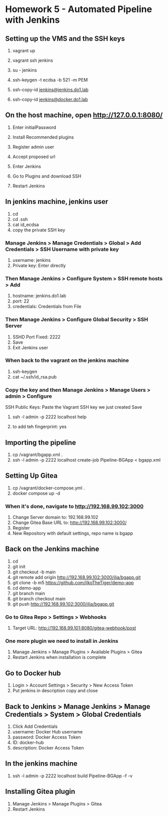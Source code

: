 # Homework 5 - Automated Pipeline with Jenkins

## Setting up the VMS and the SSH keys

1. vagrant up

2. vagrant ssh jenkins

3. su - jenkins

4. ssh-keygen -t ecdsa -b 521 -m PEM

5. ssh-copy-id jenkins@jenkins.do1.lab

6. ssh-copy-id jenkins@docker.do1.lab

## On the host machine, open http://127.0.0.1:8080/

1. Enter initialPassword

2. Install Recommended plugins

3. Register admin user

4. Accept proposed url

5. Enter Jenkins

6. Go to Plugins and download SSH

7. Restart Jenkins

## In jenkins machine, jenkins user
1. cd
2. cd .ssh
3. cat id_ecdsa
4. copy the private SSH key

### Manage Jenkins > Manage Credentials > Global > Add Credentials > SSH Username with private key
1. username: jenkins
2. Private key: Enter directly


### Then Manage Jenkins > Configure System > SSH remote hosts > Add
1. hostname: jenkins.do1.lab
2. port: 22
3. credentials: Credentials from File


### Then Manage Jenkins > Configure Global Security > SSH Server
1. SSHD Port Fixed: 2222
2. Save
3. Exit Jenkins user

### When back to the vagrant on the jenkins machine

1. ssh-keygen
2. cat ~/.ssh/id_rsa.pub

### Copy the key and then Manage Jenkins > Manage Users > admin > Configure
SSH Public Keys: Paste the Vagrant SSH key we just created
Save

1. ssh -l admin -p 2222 localhost help

2. to add teh fingerprint: yes

## Importing the pipeline
1. cp /vagrant/bgapp.xml .
2. ssh -l admin -p 2222 localhost create-job Pipeline-BGApp < bgapp.xml

## Setting Up Gitea
1. cp /vagrant/docker-compose.yml .
2. docker compose up -d

### When it's done, navigate to http://192.168.99.102:3000
1. Change Server domain to: 192.168.99.102
2. Change Gitea Base URL to: http://192.168.99.102:3000/
3. Register
4. New Repository with default settings, repo name is bgapp

## Back on the Jenkins machine

1. cd
2. git init
3. git checkout -b main
4. git remote add origin http://192.168.99.102:3000/ilia/bgapp.git
5. git clone -b m5 https://github.com/ilkoTheTiger/demo-app
6. cd demo-app
7. git branch main
8. git branch checkout main
9. git push http://192.168.99.102:3000/ilia/bgapp.git

### Go to Gitea Repo > Settings > Webhooks
1. Target URL: http://192.168.99.101:8080/gitea-webhook/post

### One more plugin we need to install in Jenkins
1. Manage Jenkins > Manage Plugins > Available Plugins > Gitea
2. Restart Jenkins when installation is complete

## Go to Docker hub
1. Login > Account Settings > Security > New Access Token
2. Put jenkins in description copy and close

## Back to Jenkins > Manage Jenkins > Manage Credentials > System > Global Credentials
1. Click Add Credentials
2. username: Docker Hub username
3. password: Docker Access Token
4. ID: docker-hub
5. description: Docker Access Token


## In the jenkins machine
1. ssh -l admin -p 2222 localhost build Pipeline-BGApp -f -v


## Installing Gitea plugin
1. Manage Jenkins > Manage Plugins > Gitea
2. Restart Jenkins



